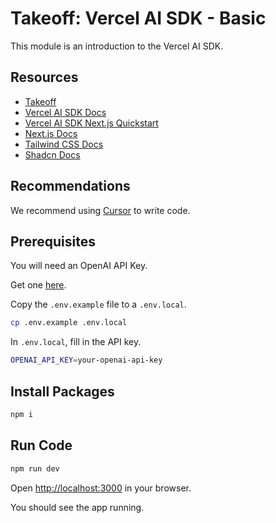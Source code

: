 # Takeoff: Vercel AI SDK - Basic

This module is an introduction to the Vercel AI SDK.

## Resources

- [Takeoff](https://JoinTakeoff.com)
- [Vercel AI SDK Docs](https://sdk.vercel.ai/docs/introduction)
- [Vercel AI SDK Next.js Quickstart](https://sdk.vercel.ai/docs/getting-started/nextjs-app-router)
- [Next.js Docs](https://nextjs.org/docs)
- [Tailwind CSS Docs](https://tailwindcss.com/docs/installation)
- [Shadcn Docs](https://ui.shadcn.com/docs)

## Recommendations

We recommend using [Cursor](https://cursor.sh/) to write code.

## Prerequisites

You will need an OpenAI API Key.

Get one [here](https://platform.openai.com/api-keys).

Copy the `.env.example` file to a `.env.local`.

```bash
cp .env.example .env.local
```

In `.env.local`, fill in the API key.

```bash
OPENAI_API_KEY=your-openai-api-key
```

## Install Packages

```bash
npm i
```

## Run Code

```bash
npm run dev
```

Open [http://localhost:3000](http://localhost:3000) in your browser.

You should see the app running.
